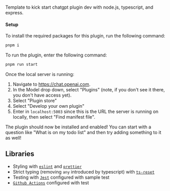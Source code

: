###

Template to kick start chatgpt plugin dev with node.js, typescript, and express.

#### Setup

To install the required packages for this plugin, run the following command:

```bash
pnpm i
```

To run the plugin, enter the following command:

```bash
pnpm run start
```

Once the local server is running:

1. Navigate to https://chat.openai.com. 
2. In the Model drop down, select "Plugins" (note, if you don't see it there, you don't have access yet).
3. Select "Plugin store"
4. Select "Develop your own plugin"
5. Enter in `localhost:5003` since this is the URL the server is running on locally, then select "Find manifest file".

The plugin should now be installed and enabled! You can start with a question like "What is on my todo list" and then try adding something to it as well! 

## Libraries

- Styling with [`eslint`](https://eslint.org/) and [`prettier`](https://prettier.io/)
- Strict typing (removing `any` introduced by typescript) with [`ts-reset`](https://github.com/total-typescript/ts-reset)
- Testing with [`Jest`](https://jestjs.io/docs/25.x/getting-started) configured with sample test
- [`Github Actions`](https://docs.github.com/en/actions) configured with test